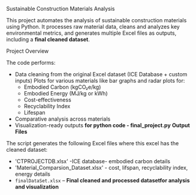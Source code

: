 Sustainable Construction Materials Analysis 

This project automates the analysis of sustainable construction materials using Python. It processes raw material data, cleans and analyzes key environmental metrics, and generates multiple Excel files as outputs, including a **final cleaned dataset**.

 Project Overview

The code performs:
- Data cleaning from the original Excel dataset (ICE Database + custom inputs)
Plots for various materials like bar graphs and radar plots for:
  - Embodied Carbon (kgCO₂e/kg)
  - Embodied Energy (MJ/kg or kWh)
  - Cost-effectiveness
  - Recyclability Index
  - Lifespan
- Comparative analysis across materials
- Visualization-ready outputs
**for python code - final_project.py**
  **Output Files**

The script generates the following Excel files where this excel has the cleaned dataset:
- 'CTPROJECTDB.xlsx' -ICE database- embodied carbon details
- 'Material_Comparsion_Dataset.xlsx' - cost, lifspan, recyclability index, energy details
- `finalDataSet.xlsx` – **Final cleaned and processed datasetfor analysis and visualization**

